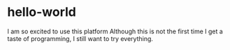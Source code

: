# hello-world
I am so excited to use this platform
Although this is not the first time I get a taste of programming, I still want to try everything.

